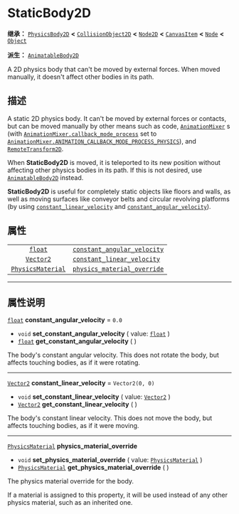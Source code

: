 <!-- ⚠ 请勿编辑本文件 ⚠ -->
<!-- 本文档使用脚本从 WeDot 引擎源码仓库生成。 -->
<!-- 生成脚本：https://github.com/WeDot-Engine/WeDot/tree/4.3/doc/tools/make_md.py； -->
<!-- 原文件：https://github.com/WeDot-Engine/WeDot/tree/4.3/doc/classes/StaticBody2D.xml。 -->

<div id="_class_staticbody2d"></div>

# StaticBody2D

**继承：** [`PhysicsBody2D`](class_physicsbody2d.md) **<** [`CollisionObject2D`](class_collisionobject2d.md) **<** [`Node2D`](class_node2d.md) **<** [`CanvasItem`](class_canvasitem.md) **<** [`Node`](class_node.md) **<** [`Object`](class_object.md)

**派生：** [`AnimatableBody2D`](class_animatablebody2d.md)

A 2D physics body that can't be moved by external forces. When moved manually, it doesn't affect other bodies in its path.

## 描述

A static 2D physics body. It can't be moved by external forces or contacts, but can be moved manually by other means such as code, [`AnimationMixer`](class_animationmixer.md) s (with [`AnimationMixer.callback_mode_process`](class_animationmixer.md#class_animationmixer_property_callback_mode_process) set to [`AnimationMixer.ANIMATION_CALLBACK_MODE_PROCESS_PHYSICS`](class_animationmixer.md#class_animationmixer_constant_animation_callback_mode_process_physics)), and [`RemoteTransform2D`](class_remotetransform2d.md).

When **StaticBody2D** is moved, it is teleported to its new position without affecting other physics bodies in its path. If this is not desired, use [`AnimatableBody2D`](class_animatablebody2d.md) instead.

 **StaticBody2D** is useful for completely static objects like floors and walls, as well as moving surfaces like conveyor belts and circular revolving platforms (by using [`constant_linear_velocity`](class_staticbody2d.md#class_staticbody2d_property_constant_linear_velocity) and [`constant_angular_velocity`](class_staticbody2d.md#class_staticbody2d_property_constant_angular_velocity)).

## 属性

|||
|:-:|:--|
| [`float`](class_float.md)                     | [`constant_angular_velocity`](class_staticbody2d.md#class_staticbody2d_property_constant_angular_velocity) | ``0.0``           |
| [`Vector2`](class_vector2.md)                 | [`constant_linear_velocity`](class_staticbody2d.md#class_staticbody2d_property_constant_linear_velocity)   | ``Vector2(0, 0)`` |
| [`PhysicsMaterial`](class_physicsmaterial.md) | [`physics_material_override`](class_staticbody2d.md#class_staticbody2d_property_physics_material_override) |                   |

<!-- rst-class:: classref-section-separator -->

---

## 属性说明

<div id="_class_staticbody2d_property_constant_angular_velocity"></div>

[`float`](class_float.md) **constant_angular_velocity** = ``0.0`` <div id="class_staticbody2d_property_constant_angular_velocity"></div>

- `void` **set_constant_angular_velocity** ( value: [`float`](class_float.md) )
- [`float`](class_float.md) **get_constant_angular_velocity** ( )

The body's constant angular velocity. This does not rotate the body, but affects touching bodies, as if it were rotating.

<!-- rst-class:: classref-item-separator -->

---

<div id="_class_staticbody2d_property_constant_linear_velocity"></div>

[`Vector2`](class_vector2.md) **constant_linear_velocity** = ``Vector2(0, 0)`` <div id="class_staticbody2d_property_constant_linear_velocity"></div>

- `void` **set_constant_linear_velocity** ( value: [`Vector2`](class_vector2.md) )
- [`Vector2`](class_vector2.md) **get_constant_linear_velocity** ( )

The body's constant linear velocity. This does not move the body, but affects touching bodies, as if it were moving.

<!-- rst-class:: classref-item-separator -->

---

<div id="_class_staticbody2d_property_physics_material_override"></div>

[`PhysicsMaterial`](class_physicsmaterial.md) **physics_material_override** <div id="class_staticbody2d_property_physics_material_override"></div>

- `void` **set_physics_material_override** ( value: [`PhysicsMaterial`](class_physicsmaterial.md) )
- [`PhysicsMaterial`](class_physicsmaterial.md) **get_physics_material_override** ( )

The physics material override for the body.

If a material is assigned to this property, it will be used instead of any other physics material, such as an inherited one.

[^virtual]: 本方法通常需要用户覆盖才能生效。
[^const]: 本方法无副作用，不会修改该实例的任何成员变量。
[^vararg]: 本方法除了能接受在此处描述的参数外，还能够继续接受任意数量的参数。
[^constructor]: 本方法用于构造某个类型。
[^static]: 调用本方法无需实例，可直接使用类名进行调用。
[^operator]: 本方法描述的是使用本类型作为左操作数的有效运算符。
[^bitfield]: 这个值是由下列位标志构成位掩码的整数。
[^void]: 无返回值。
